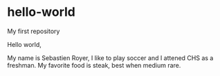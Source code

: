 # hello-world
My first repository

Hello world,

My name is Sebastien Royer, I like to play soccer and I attened CHS as a freshman. My favorite food is steak, best when medium rare.
